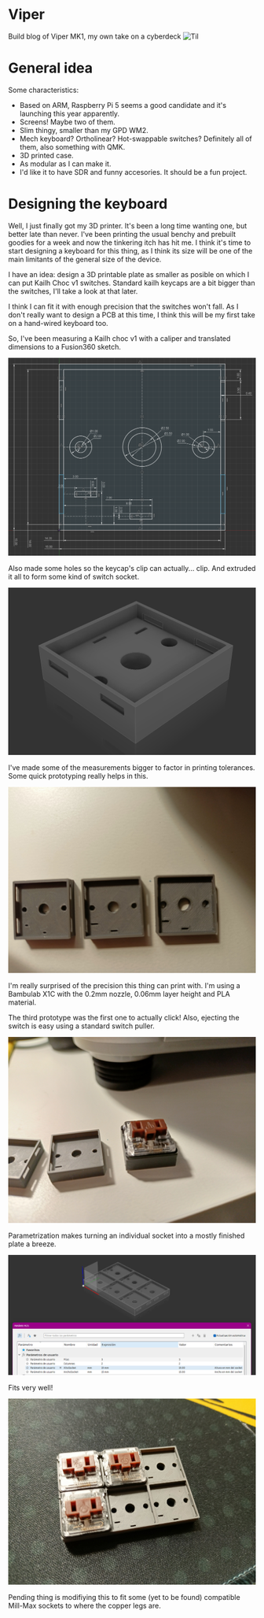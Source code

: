 # Viper
Build blog of Viper MK1, my own take on a cyberdeck
![Til]([https://tenor.com/view/blog-himym-how-i-met-your-mother-barney-journal-gif-5546539](https://github.com/0xlillith/Viper/blob/main/img/0-blog-barney.gif))

# General idea
Some characteristics:
- Based on ARM, Raspberry Pi 5 seems a good candidate and it's launching this year apparently.
- Screens! Maybe two of them.
- Slim thingy, smaller than my GPD WM2.
- Mech keyboard? Ortholinear? Hot-swappable switches? Definitely all of them, also something with QMK.
- 3D printed case.
- As modular as I can make it.
- I'd like it to have SDR and funny accesories. It should be a fun project.

# Designing the keyboard
Well, I just finally got my 3D printer. It's been a long time wanting one, but better late than never. I've been printing the usual benchy and prebuilt goodies for a week and now the tinkering itch has hit me. I think it's time to start designing a keyboard for this thing, as I think its size will be one of the main limitants of the general size of the device.

I have an idea: design a 3D printable plate as smaller as posible on which I can put Kailh Choc v1 switches. Standard kailh keycaps are a bit bigger than the switches, I'll take a look at that later.

I think I can fit it with enough precision that the switches won't fall. As I don't really want to design a PCB at this time, I think this will be my first take on a hand-wired keyboard too.

So, I've been measuring a Kailh choc v1 with a caliper and translated dimensions to a Fusion360 sketch. 

![Model](https://github.com/0xlillith/Viper/blob/main/img/1.png)

Also made some holes so the keycap's clip can actually... clip. And extruded it all to form some kind of switch socket.

![Model](https://github.com/0xlillith/Viper/blob/main/img/2.png)

I've made some of the measurements bigger to factor in printing tolerances. Some quick prototyping really helps in this.

![Model](https://github.com/0xlillith/Viper/blob/main/img/3.jpg)

I'm really surprised of the precision this thing can print with. I'm using a Bambulab X1C with the 0.2mm nozzle, 0.06mm layer height and PLA material.

The third prototype was the first one to actually click! Also, ejecting the switch is easy using a standard switch puller.

![Model](https://github.com/0xlillith/Viper/blob/main/img/4.jpg)

Parametrization makes turning an individual socket into a mostly finished plate a breeze.

![Model](https://github.com/0xlillith/Viper/blob/main/img/5.png)

Fits very well!

![Model](https://github.com/0xlillith/Viper/blob/main/img/6.jpg)


Pending thing is modifiying this to fit some (yet to be found) compatible Mill-Max sockets to where the copper legs are.
